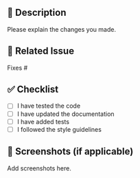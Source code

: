 ## 📝 Description

Please explain the changes you made.

## 🔗 Related Issue

Fixes #<issue-number>

## ✅ Checklist

- [ ] I have tested the code
- [ ] I have updated the documentation
- [ ] I have added tests
- [ ] I followed the style guidelines

## 📸 Screenshots (if applicable)

Add screenshots here.
